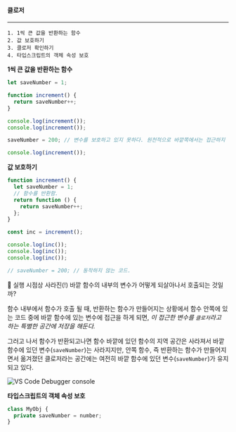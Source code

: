 #### 클로저

---

```
1. 1씩 큰 값을 반환하는 함수
2. 값 보호하기
3. 클로저 확인하기
4. 타입스크립트의 객체 속성 보호
```

**1씩 큰 값을 반환하는 함수**

```js
let saveNumber = 1;

function increment() {
  return saveNumber++;
}

console.log(increment());
console.log(increment());

saveNumber = 200; // 변수를 보호하고 있지 못하다. 원천적으로 바깥쪽에서는 접근하지 못하게 만드는 방법이 필요하다!

console.log(increment());
```

**값 보호하기**

```js
function increment() {
  let saveNumber = 1;
  // 함수를 반환함.
  return function () {
    return saveNumber++;
  };
}

const inc = increment();

console.log(inc());
console.log(inc());
console.log(inc());

// saveNumber = 200; // 동작하지 않는 코드.
```

🤔 실행 시점상 사라진(!) 바깥 함수의 내부의 변수가 어떻게 되살아나서 호출되는 것일까?

함수 내부에서 함수가 호출 될 때,
반환하는 함수가 만들어지는 상황에서 함수 안쪽에 있는 코드 중에 바깥 함수에 있는 변수에 접근을 하게 되면,
_이 접근한 변수를 `클로저`라고 하는 특별한 공간에 저장을 해둔다._

그러고 나서 함수가 반환되고나면 함수 바깥에 있던 함수의 지역 공간은 사라져서
바깥 함수에 있던 변수(`saveNumber`)는 사라지지만,
안쪽 함수, 즉 반환하는 함수가 만들어지면서 옮겨졌던 클로저라는 공간에는
여전히 바깥 함수에 있던 변수(`saveNumber`)가 유지되고 있다.

![VS Code Debugger console](https://user-images.githubusercontent.com/19165916/192702416-61a5aed3-2d87-462e-a38a-37cfc6df1ef0.png)

**타입스크립트의 객체 속성 보호**

```ts
class MyObj {
  private saveNumber = number;
}
```
